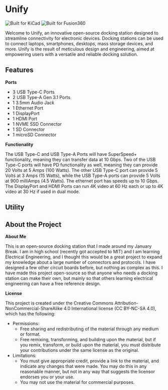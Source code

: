 # Unify

![Built for KiCad](https://img.shields.io/badge/platform-kicad-green?style=for-the-badge) ![Built for Fusion360](https://img.shields.io/badge/platform-Fusion360-green?style=for-the-badge)

Welcome to Unify, an innovative open-source docking station designed to streamline connectivity for electronic devices. Docking stations can be used to connect laptops, smartphones, desktops, mass storage devices, and more. Unify is the result of meticulous design and engineering, aimed at empowering users with a versatile and reliable docking solution.

## Features

**Ports**

  - 3 USB Type-C Ports
  - 2 USB Type-A Gen 3.1 Ports
  - 1 3.5mm Audio Jack
  - 1 Ethernet Port
  - 1 DisplayPort
  - 1 HDMI Port
  - 1 NVME SSD Connector
  - 1 SD Connector
  - 1 microSD Connector

**Functionality**

The USB Type-C and USB Type-A Ports will have SuperSpeed+ functionality, meaning they can transfer data at 10 Gbps. Two of the USB Type-C ports will have PD functionality as well, meaning they can provide 20 Volts at 5 Amps (100 Watts). The other USB Type-C port can provide 5 Volts at 3 Amps (15 Watts), while the USB Type-A ports can provide 5 Volts at 900 milliAmps (4.5 Watts). The ethernet port has speeds up to 10 Gbps. The DisplayPort and HDMI Ports can run 4K video at 60 Hz each or up to 4K video at 30 Hz if used in dual mode. 

## Utility

## About the Project

**About Me**

This is an open-source docking station that I made around my January Break. I am in high school (recently got accepted to MIT) and I am learning Electrical Engineering, and I thought this would be a great project to expand my knowledge about a large number of connectors and protocols. I have designed a few other circuit boards before, but nothing as complex as this. I have made this project open-source so that anyone who needs a docking station can make their own, but mainly so that others learning electrical engineering can have a free reference design.

**License**

This project is created under the Creative Commons Attribution-NonCommercial-ShareAlike 4.0 International license (CC BY-NC-SA 4.0), which has the following:
  - Permissions:
      - Free sharing and redistributing of the material through any medium or format.
      - Free remixing, transforming, and building upon the material, but if you remix, transform, or build upon the material, you must distribute your contributions under the same license as the original.
  - Limitations:
      - You must give appropriate credit, provide a link to the material, and indicate any changes that were made. You may do this in any reasonable manner, but not in any way that suggests the licensor endorses you or your use.
      - You may not use the material for commercial purposes.

